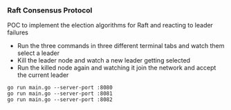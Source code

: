 ### Raft Consensus Protocol

POC to implement the election algorithms for Raft and reacting to leader failures

- Run the three commands in three different terminal tabs and watch them select a leader
- Kill the leader node and watch a new leader getting selected
- Run the killed node again and watching it join the network and accept the current leader

```
go run main.go --server-port :8080
go run main.go --server-port :8081
go run main.go --server-port :8082
```